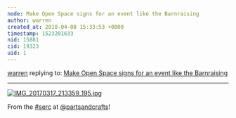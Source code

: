 ```yaml
---
node: Make Open Space signs for an event like the Barnraising
author: warren
created_at: 2018-04-08 15:33:53 +0000
timestamp: 1523201633
nid: 15881
cid: 19323
uid: 1
---
```




[warren](../profile/warren) replying to: [Make Open Space signs for an event like the Barnraising](../notes/liz/03-07-2018/make-barnraising-signs)

----
[![IMG_20170317_213359_195.jpg](https://publiclab.org/system/images/photos/000/024/359/large/IMG_20170317_213359_195.jpg)](https://publiclab.org/system/images/photos/000/024/359/original/IMG_20170317_213359_195.jpg)

From the [#serc](/tag/serc) at [@partsandcrafts](/profile/partsandcrafts)!
